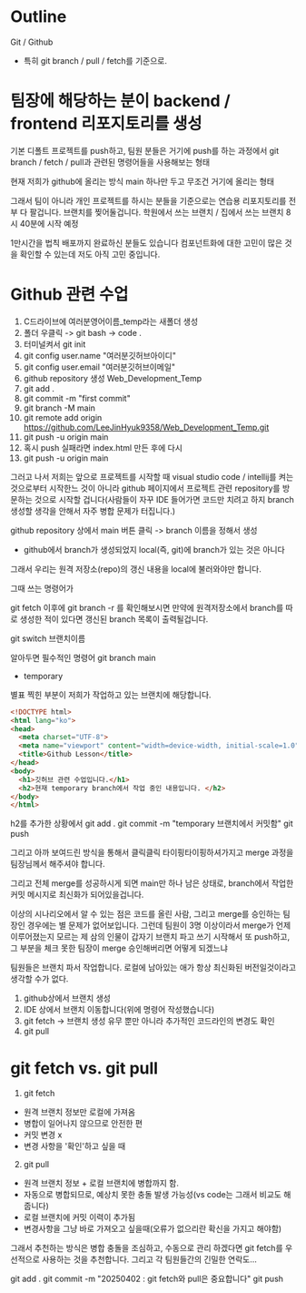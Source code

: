 # Outline
Git / Github
- 특히 git branch / pull / fetch를 기준으로.
# 팀장에 해당하는 분이 backend / frontend 리포지토리를 생성

기본 디폴트 프로젝트를 push하고,
팀원 분들은 거기에 push를 하는 과정에서 git branch / fetch / pull과 관련된 명령어들을 사용해보는 형태

현재 저희가 github에 올리는 방식 main 하나만 두고 무조건 거기에 올리는 형태

그래서 팀이 아니라 개인 프로젝트를 하시는 분들을 기준으로는
연습용 리포지토리를 전부 다 팔겁니다.
브랜치를 찢어둘겁니다.
학원에서 쓰는 브랜치 / 집에서 쓰는 브랜치 
8시 40분에 시작 예정

1만시간을 법칙 배포까지 완료하신 분들도 있습니다
컴포넌트화에 대한 고민이 많은 것을 확인할 수 있는데
저도 아직 고민 중입니다.

# Github 관련 수업

1. C드라이브에 여러분영어이름_temp라는 새폴더 생성
2. 폴더 우클릭 -> git bash -> code .
3. 터미널켜서 git init
4. git config user.name "여러분깃허브아이디"
5. git config user.email "여러분깃허브이메일"
6. github repository 생성 Web_Development_Temp
7. git add .
8. git commit -m "first commit"
9. git branch -M main
10. git remote add origin https://github.com/LeeJinHyuk9358/Web_Development_Temp.git
11. git push -u origin main
12. 혹시 push 실패라면 index.html 만든 후에 다시
13. git push -u origin main

그러고 나서 저희는 앞으로 프로젝트를 시작할 때 visual studio code / intellij를 켜는 것으로부터 시작한느 것이 아니라 github 페이지에서 프로젝트 관련 repository를 방문하는 것으로 시작할 겁니다(사람들이 자꾸 IDE 들어가면 코드만 치려고 하지 branch 생성할 생각을 안해서 자주 병합 문제가 터집니다.)

github repository 상에서 main 버튼 클릭 -> branch 이름을 정해서 생성

* github에서 branch가 생성되었지 local(즉, git)에 branch가 있는 것은 아니다

그래서 우리는 원격 저장소(repo)의 갱신 내용을 local에 불러와야만 합니다.

그때 쓰는 명령어가 

git fetch 이후에
git branch -r
를 확인해보시면 만약에 원격저장소에서 branch를 따로 생성한 적이 있다면 갱신된 branch 목록이 출력될겁니다.

git switch 브랜치이름

알아두면 필수적인 명령어
git branch
  main
* temporary

별표 찍힌 부분이 저희가 작업하고 있는 브랜치에 해당합니다.

```html
<!DOCTYPE html>
<html lang="ko">
<head>
  <meta charset="UTF-8">
  <meta name="viewport" content="width=device-width, initial-scale=1.0">
  <title>Github Lesson</title>
</head>
<body>
  <h1>깃허브 관련 수업입니다.</h1>
  <h2>현재 temporary branch에서 작업 중인 내용입니다. </h2>
</body>
</html>
```
h2를 추가한 상황에서
git add .
git commit -m "temporary 브랜치에서 커밋함"
git push

그리고 아까 보여드린 방식을 통해서 클릭클릭 타이핑타이핑하셔가지고 merge 과정을 팀장님께서 해주셔야 합니다.

그리고 전체 merge를 성공하시게 되면 main만 하나 남은 상태로, branch에서 작업한 커밋 메시지로 최신화가 되어있을겁니다.

이상의 시나리오에서 알 수 있는 점은
코드를 올린 사람, 그리고 merge를 승인하는 팀장인 경우에는 별 문제가 없어보입니다.
그런데 팀원이 3명 이상이라서 merge가 언제 이루어졌는지 모르는 제 삼의 인물이 갑자기 브랜치 파고 쓰기 시작해서 또 push하고, 그 부분을 체크 못한 팀장이 merge 승인해버리면 어떻게 되겠느냐

팀원들은 브랜치 파서 작업합니다. 로컬에 남아있는 애가 항상 최신화된 버전일것이라고 생각할 수가 없다.

1. github상에서 브랜치 생성
2. IDE 상에서 브랜치 이동합니다(위에 명령어 작성했습니다)
3. git fetch -> 브랜치 생성 유무 뿐만 아니라 추가적인 코드라인의 변경도 확인
4. git pull

# git fetch vs. git pull
1. git fetch
- 원격 브랜치 정보만 로컬에 가져옴
- 병합이 일어나지 않으므로 안전한 편
- 커밋 변경 x
- 변경 사항을 '확인'하고 싶을 때

2. git pull
- 원격 브랜치 정보 + 로컬 브랜치에 병합까지 함.
- 자동으로 병합되므로, 예상치 못한 충돌 발생 가능성(vs code는 그래서 비교도 해줍니다)
- 로컬 브랜치에 커밋 이력이 추가됨
- 변경사항을 그냥 바로 가져오고 싶을때(오류가 없으리란 확신을 가지고 해야함)

그래서 추천하는 방식은
병합 충돌을 조심하고, 수동으로 관리 하겠다면 
git fetch를 우선적으로 사용하는 것을 추천합니다.
그리고 각 팀원들간의 긴밀한 연락도...

git add .
git commit -m "20250402 : git fetch와 pull은 중요합니다"
git push